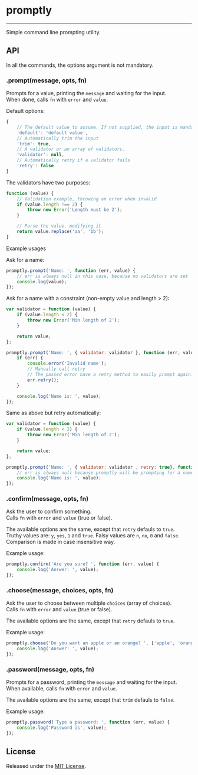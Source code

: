 # promptly #
---

Simple command line prompting utility.



## API ##

In all the commands, the options argument is not mandatory.


### .prompt(message, opts, fn) ###

Prompts for a value, printing the `message` and waiting for the input.   
When done, calls `fn` with `error` and `value`.

Default options:
```js
{
    // The default value to assume. If not supplied, the input is mandatory
    'default': 'default value',
    // Automatically trim the input
    'trim': true,
    // A validator or an array of validators.
    'validator': null,
    // Automatically retry if a validator fails
    'retry': false
}
```

The validators have two purposes:
```js
function (value) {
    // Validation example, throwing an error when invalid
    if (value.length !== 2) {
        throw new Error('Length must be 2');
    }

    // Parse the value, modifying it
    return value.replace('aa', 'bb');
}
```

Example usages

Ask for a name:
```js
promptly.prompt('Name: ', function (err, value) {
    // err is always null in this case, because no validators are set
    console.log(value);
});
```

Ask for a name with a constraint (non-empty value and length > 2):
```js
var validator = function (value) {
    if (value.length < 2) {
        throw new Error('Min length of 2');
    }

    return value;
};

promptly.prompt('Name: ', { validator: validator }, function (err, value) {
    if (err) {
        console.error('Invalid name');
        // Manually call retry
        // The passed error have a retry method to easily prompt again.
        err.retry();
    }

    console.log('Name is: ', value);
});
```

Same as above but retry automatically:

```js
var validator = function (value) {
    if (value.length < 2) {
        throw new Error('Min length of 2');
    }

    return value;
};

promptly.prompt('Name: ', { validator: validator , retry: true}, function (err, value) {
    // err is always null because promptly will be prompting for a name until it validates
    console.log('Name is: ', value);
});
```


### .confirm(message, opts, fn) ###

Ask the user to confirm something.   
Calls `fn` with `error` and `value` (true or false).

The available options are the same, except that `retry` defauls to `true`.   
Truthy values are: `y`, `yes`, `1` and `true`.
Falsy values are `n`, `no`, `0` and `false`.
Comparison is made in case insensitive way.

Example usage:

```js
promptly.confirm('Are you sure? ', function (err, value) {
    console.log('Answer: ', value);
});
```


### .choose(message, choices, opts, fn) ###

Ask the user to choose between multiple `choices` (array of choices).   
Calls `fn` with `error` and `value` (true or false).   

The available options are the same, except that `retry` defauls to `true`.

Example usage:

```js
promptly.choose('Do you want an apple or an orange? ', ['apple', 'orange'], function (err, value) {
    console.log('Answer: ', value);
});
```


### .password(message, opts, fn) ###

Prompts for a password, printing the `message` and waiting for the input.   
When available, calls `fn` with `error` and `value`.   

The available options are the same, except that `trim` defauls to `false`.

Example usage:

```js
promptly.password('Type a password: ', function (err, value) {
    console.log('Password is', value);
});
```


## License ##

Released under the [MIT License](http://www.opensource.org/licenses/mit-license.php).
